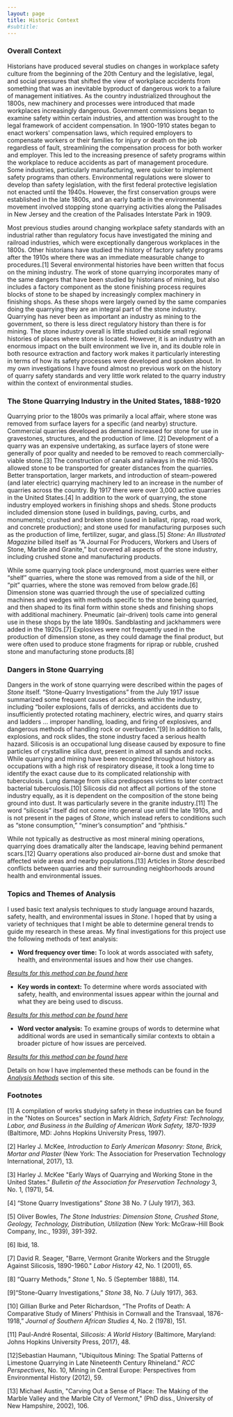 ```yaml
---
layout: page
title: Historic Context
#subtitle: 
---
```


### Overall Context

Historians have produced several studies on changes in workplace safety culture from the beginning of the 20th Century and the legislative, legal, and social pressures that shifted the view of workplace accidents from something that was an inevitable byproduct of dangerous work to a failure of management initiatives. As the country industrialized throughout the 1800s, new machinery and processes were introduced that made workplaces increasingly dangerous. Government commissions began to examine safety within certain industries, and attention was brought to the legal framework of accident compensation. In 1900-1910 states began to enact workers' compensation laws, which required employers to compensate workers or their families for injury or death on the job regardless of fault, streamlining the compensation process for both worker and employer. This led to the increasing presence of safety programs within the workplace to reduce accidents as part of management procedure. Some industries, particularly manufacturing, were quicker to implement safety programs than others. Environmental regulations were slower to develop than safety legislation, with the first federal protective legislation not enacted until the 1940s. However, the first conservation groups were established in the late 1800s, and an early battle in the environmental movement involved stopping stone quarrying activities along the Palisades in New Jersey and the creation of the Palisades Interstate Park in 1909.
 
Most previous studies around changing workplace safety standards with an industrial rather than regulatory focus have investigated the mining and railroad industries, which were exceptionally dangerous workplaces in the 1800s. Other historians have studied the history of factory safety programs after the 1910s where there was an immediate measurable change to procedures.[1] Several environmental histories have been written that focus on the mining industry. The work of stone quarrying incorporates many of the same dangers that have been studied by historians of mining, but also includes a factory component as the stone finishing process requires blocks of stone to be shaped by increasingly complex machinery in finishing shops. As these shops were largely owned by the same companies doing the quarrying they are an integral part of the stone industry. Quarrying has never been as important an industry as mining to the government, so there is less direct regulatory history than there is for mining. The stone industry overall is little studied outside small regional histories of places where stone is located. However, it is an industry with an enormous impact on the built environment we live in, and its double role in both resource extraction and factory work makes it particularly interesting in terms of how its safety processes were developed and spoken about. In my own investigations I have found almost no previous work on the history of quarry safety standards and very little work related to the quarry industry within the context of environmental studies.

### The Stone Quarrying Industry in the United States, 1888-1920

Quarrying prior to the 1800s was primarily a local affair, where stone was removed from surface layers for a specific (and nearby) structure. Commercial quarries developed as demand increased for stone for use in gravestones, structures, and the production of lime. [2] Development of a quarry was an expensive undertaking, as surface layers of stone were generally of poor quality and needed to be removed to reach commercially-viable stone.[3] The construction of canals and railways in the mid-1800s allowed stone to be transported for greater distances from the quarries. Better transportation, larger markets, and introduction of steam-powered (and later electric) quarrying machinery led to an increase in the number of quarries across the country. By 1917 there were over 3,000 active quarries in the United States.[4] In addition to the work of quarrying, the stone industry employed workers in finishing shops and sheds. Stone products included dimension stone (used in buildings, paving, curbs, and monuments); crushed and broken stone (used in ballast, riprap, road work, and concrete production); and stone used for manufacturing purposes such as the production of lime, fertilizer, sugar, and glass.[5] *Stone: An Illustrated Magazine* billed itself as “A Journal For Producers, Workers and Users of Stone, Marble and Granite,” but covered all aspects of the stone industry, including crushed stone and manufacturing products.

While some quarrying took place underground, most quarries were either “shelf” quarries, where the stone was removed from a side of the hill, or “pit” quarries, where the stone was removed from below grade.[6] Dimension stone was quarried through the use of specialized cutting machines and wedges with methods specific to the stone being quarried, and then shaped to its final form within stone sheds and finishing shops with additional machinery. Pneumatic (air-driven) tools came into general use in these shops by the late 1890s. Sandblasting and jackhammers were added in the 1920s.[7] Explosives were not frequently used in the production of dimension stone, as they could damage the final product, but were often used to produce stone fragments for riprap or rubble, crushed stone and manufacturing stone products.[8]

### Dangers in Stone Quarrying

Dangers in the work of stone quarrying were described within the pages of *Stone* itself. “Stone-Quarry Investigations” from the July 1917 issue summarized some frequent causes of accidents within the industry, including “boiler explosions, falls of derricks, and accidents due to insufficiently protected rotating machinery, electric wires, and quarry stairs and ladders … improper handling, loading, and firing of explosives, and dangerous methods of handling rock or overburden.”[9] In addition to falls, explosions, and rock slides, the stone industry faced a serious health hazard. Silicosis is an occupational lung disease caused by exposure to fine particles of crystalline silica dust, present in almost all sands and rocks. While quarrying and mining have been recognized throughout history as occupations with a high risk of respiratory disease, it took a long time to identify the exact cause due to its complicated relationship with tuberculosis. Lung damage from silica predisposes victims to later contract bacterial tuberculosis.[10] Silicosis did not affect all portions of the stone industry equally, as it is dependent on the composition of the stone being ground into dust. It was particularly severe in the granite industry.[11] The word “silicosis” itself did not come into general use until the late 1910s, and is not present in the pages of *Stone*, which instead refers to conditions such as “stone consumption,” “miner’s consumption” and “phthisis.”

While not typically as destructive as most mineral mining operations, quarrying does dramatically alter the landscape, leaving behind permanent scars.[12] Quarry operations also produced air-borne dust and smoke that affected wide areas and nearby populations.[13] Articles in *Stone* described conflicts between quarries and their surrounding neighborhoods around health and environmental issues.

### Topics and Themes of Analysis

I used basic text analysis techniques to study language around hazards, safety, health, and environmental issues in *Stone*. I hoped that by using a variety of techniques that I might be able to determine general trends to guide my research in these areas. My final investigations for this project use the following methods of text analysis: 
 
- **Word frequency over time:** To look at words associated with safety, health, and environmental issues and how their use changes.

*[Results for this method can be found here](https://alsven.github.io/reswordfreq/)*
 
- **Key words in context:** To determine where words associated with safety, health, and environmental issues appear within the journal and what they are being used to discuss.

*[Results for this method can be found here](https://alsven.github.io/reskeywords/)*
 
- **Word vector analysis:** To examine groups of words to determine what additional words are used in semantically similar contexts to obtain a broader picture of how issues are perceived.

*[Results for this method can be found here](https://alsven.github.io/reswordvec/)*
 
Details on how I have implemented these methods can be found in the *[Analysis Methods](https://alsven.github.io/methods/)* section of this site.

### Footnotes

[1] A compilation of works studying safety in these industries can be found in the "Notes on Sources" section in Mark Aldrich, *Safety First: Technology, Labor, and Business in the Building of American Work Safety, 1870-1939* (Baltimore, MD: Johns Hopkins University Press, 1997).

[2] Harley J. McKee, *Introduction to Early American Masonry: Stone, Brick, Mortar and Plaster* (New York: The Association for Preservation Technology International, 2017), 13.

[3] Harley J. McKee "Early Ways of Quarrying and Working Stone in the United States." *Bulletin of the Association for Preservation Technology* 3, No. 1, (1971), 54.

[4] “Stone Quarry Investigations” *Stone* 38 No. 7 (July 1917), 363.

[5] Oliver Bowles, *The Stone Industries: Dimension Stone, Crushed Stone, Geology, Technology, Distribution, Utilization* (New York: McGraw-Hill Book Company, Inc., 1939), 391-392.

[6] Ibid, 18.

[7] David R. Seager, "Barre, Vermont Granite Workers and the Struggle Against Silicosis, 1890-1960." *Labor History* 42, No. 1 (2001), 65.

[8] “Quarry Methods,” *Stone* 1, No. 5 (September 1888), 114.

[9]“Stone-Quarry Investigations,” *Stone* 38, No. 7 (July 1917), 363.

[10] Gillian Burke and Peter Richardson, “The Profits of Death: A Comparative Study of Miners’ Phthisis in Cornwall and the Transvaal, 1876-1918,” *Journal of Southern African Studies* 4, No. 2 (1978), 151.

[11] Paul-André Rosental, *Silicosis: A World History* (Baltimore, Maryland: Johns Hopkins University Press, 2017), 48.

[12]Sebastian Haumann, "Ubiquitous Mining: The Spatial Patterns of Limestone Quarrying in Late Nineteenth Century Rhineland." *RCC Perspectives*, No. 10, Mining in Central Europe: Perspectives from Environmental History (2012), 59.

[13] Michael Austin, "Carving Out a Sense of Place: The Making of the Marble Valley and the Marble City of Vermont," (PhD diss., University of New Hampshire, 2002), 106.


